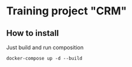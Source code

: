 # Training project "CRM"

## How to install
    
Just build and run composition
    
    docker-compose up -d --build
